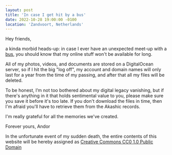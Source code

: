 ```yaml
---
layout: post
title: 'In case I get hit by a bus'
date: 2022-10-28 19:00:00 -0100
location: 'Zandvoort, Netherlands'
---
```


Hey friends, 

a kinda morbid heads-up: in case I ever have an unexpected meet-up with a <a href="https://en.wikipedia.org/wiki/Bus_factor">bus</a>, you should know that my online stuff won't be available for long.

All of my photos, videos, and documents are stored on a DigitalOcean server, so if I hit the big "log off", my account and domain names will only last for a year from the time of my passing, and after that all my files will be deleted.

To be honest, I’m not too bothered about my digital legacy vanishing, but if there's anything in it that holds sentimental value to you, please make sure you save it before it's too late. If you don't download the files in time, then I'm afraid you'll have to retrieve them from the Akashic records.

I'm really grateful for all the memories we've created.

Forever yours, Andor

In the unfortunate event of my sudden death, the entire contents of this website will be hereby assigned as <a href="https://creativecommons.org/publicdomain/zero/1.0/deed.en">Creative Commons CC0 1.0 Public Domain</a>
